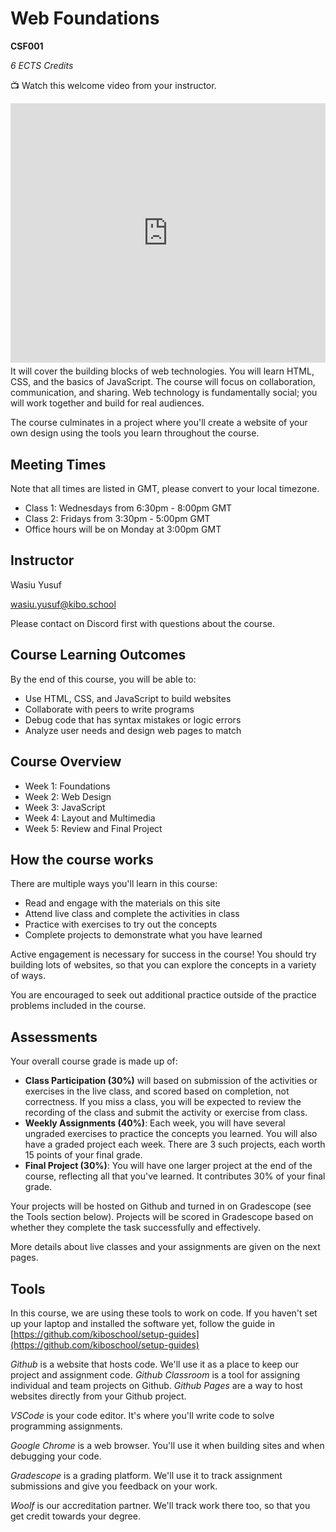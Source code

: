 # Web Foundations

**CSF001**

_6 ECTS Credits_

<aside>

📺 Watch this welcome video from your instructor.

</aside>

<!-- TODO: Wasiu to add welcome video -->

<div style="position: relative; padding-bottom: 56.25%; height: 0;"><iframe width="100%" height="415" src="https://www.youtube.com/embed/uo8tw-OLjV0" title="Linking your CSS" frameborder="0" allow="accelerometer; autoplay; clipboard-write; encrypted-media; gyroscope; picture-in-picture" allowfullscreen></iframe></div>
</details>


## What you'll learn

This course provides a foundation in building for the web. It will help you understand how the internet works, help you examine the role of the internet in your life, and teach you the basics of web development.

It will cover the building blocks of web technologies. You will learn HTML, CSS, and the basics of JavaScript. The course will focus on collaboration, communication, and sharing. Web technology is fundamentally social; you will work together and build for real audiences.

The course culminates in a project where you'll create a website of your own design using the tools you learn throughout the course.

## Meeting Times

Note that all times are listed in GMT, please convert to your local timezone.

- Class 1: Wednesdays from 6:30pm - 8:00pm GMT
- Class 2: Fridays from 3:30pm - 5:00pm GMT
- Office hours will be on Monday at 3:00pm GMT


## Instructor
<p> Wasiu Yusuf </p>

<p>
    <a href="mailto:wasiu.yusuf@kibo.school"> wasiu.yusuf@kibo.school </a>
</p>

<p> Please contact on Discord first with questions about the course. </p>


## Course Learning Outcomes

By the end of this course, you will be able to:

- Use HTML, CSS, and JavaScript to build websites
- Collaborate with peers to write programs
- Debug code that has syntax mistakes or logic errors
- Analyze user needs and design web pages to match

## Course Overview

* Week 1: Foundations
* Week 2: Web Design
* Week 3: JavaScript
* Week 4: Layout and Multimedia
* Week 5: Review and Final Project

## How the course works

There are multiple ways you'll learn in this course:

* Read and engage with the materials on this site
* Attend live class and complete the activities in class
* Practice with exercises to try out the concepts
* Complete projects to demonstrate what you have learned

Active engagement is necessary for success in the course! You should try 
building lots of websites, so that you can explore the concepts in a variety of ways.

You are encouraged to seek out additional practice outside of the 
practice problems included in the course.

## Assessments

Your overall course grade is made up of:

* **Class Participation (30%)** will based on submission of the activities
    or exercises in the live class, and scored based on completion, not
    correctness. If you miss a class, you will be expected to review the
    recording of the class and submit the activity or exercise from class.
* **Weekly Assignments (40%)**: Each week, you will have several ungraded exercises to 
    practice the concepts you learned. You will also have a graded 
    project each week. There are 3 such projects, each worth 15 points of your 
    final grade.
* **Final Project (30%)**: You will have one larger project at the end of the course, 
    reflecting all that you've learned. It contributes 30% of your final grade.

Your projects will be hosted on Github and turned in on Gradescope (see the 
Tools section below). Projects will be scored in Gradescope based on whether 
they complete the task successfully and effectively.

More details about live classes and your assignments are given on the next pages.

## Tools

In this course, we are using these tools to work on code. If you haven't set up 
your laptop and installed the software yet, follow the guide in [https://github.com/kiboschool/setup-guides](https://github.com/kiboschool/setup-guides)

*Github* is a website that hosts code. We'll use it as a place to keep our project 
and assignment code. *Github Classroom* is a tool for assigning individual and 
team projects on Github. *Github Pages* are a way to host websites directly from
your Github project.

*VSCode* is your code editor. It's where you'll write code to solve programming 
assignments.

*Google Chrome* is a web browser. You'll use it when building sites and when
debugging your code.

*Gradescope* is a grading platform. We'll use it to track assignment submissions 
and give you feedback on your work.

*Woolf* is our accreditation partner. We'll track work there too, so that you 
get credit towards your degree.
